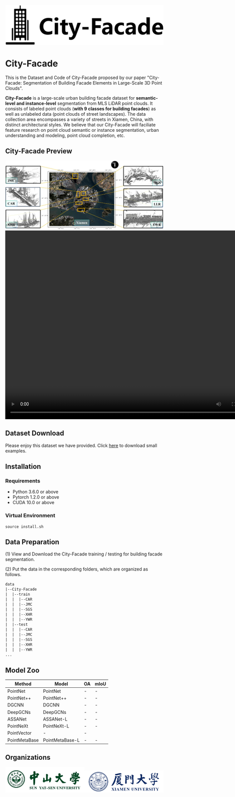 ![City-Facade-logo](https://github.com/Ting-Devin-Han/City-Facade/blob/main/logo/City-Facade.png)
# City-Facade 
This is the Dataset and Code of City-Facade proposed by our paper "City-Facade: Segmentation of Building Facade Elements in Large-Scale 3D Point Clouds".

<b>City-Facade</b> is a large-scale urban building facade dataset for <b>semantic-level and instance-level</b> segmentation from MLS LiDAR point clouds. It consists of labeled point clouds (<b>with 9 classes for building facades</b>) as well as unlabeled data (point clouds of street landscapes). The data collection area encompasses a variety of streets in Xiamen, China, with distinct architectural styles. We believe that our City-Facade will faciliate feature research on point cloud semantic or instance segmentation, urban understanding and modeling, point cloud completion, etc.

## City-Facade Preview

<img src="https://github.com/Ting-Devin-Han/City-Facade/blob/main/Pictures/Xiamen.png" alt="Xiamen">

<video src="https://github.com/Ting-Devin-Han/City-Facade/blob/main/demo/CAR.mp4" autoplay="true" width="800" height="600">
</video>

## Dataset Download

Please enjoy this dataset we have provided. Click [here](https://drive.google.com/drive/folders/1EX0Dq3_Xj8WcO4CdRxdbaCAVtM4IGS9g?usp=sharing) to download small examples.

## Installation

### Requirements
<ul>
<li>Python 3.6.0 or above</li>
<li>Pytorch 1.2.0 or above</li>
<li>CUDA 10.0 or above</li>
</ul>

### Virtual Environment
````
source install.sh
````

## Data Preparation
(1) View and Download the City-Facade training / testing for building facade segmentation.

(2) Put the data in the corresponding folders, which are organized as follows.
````
data
|--City-Facade
|  |--train
|  |  |--CAR
|  |  |--JMC
|  |  |--SGS
|  |  |--XHR
|  |  |--YWR
|  |--test
|  |  |--CAR
|  |  |--JMC
|  |  |--SGS
|  |  |--XHR
|  |  |--YWR
...
````
## Model Zoo

|Method|Model|OA|mIoU|
|-|-|-|-|
|PointNet|PointNet|-|-|
|PointNet++|PointNet++|-|-|
|DGCNN|DGCNN|-|-|
|DeepGCNs|DeepGCNs|-|-|
|ASSANet|ASSANet-L|-|-|
|PointNeXt|PointNeXt-L|-|-|
|PointVector|-|-|
|PointMetaBase|PointMetaBase-L|-|-|

## Organizations
<img src="https://github.com/Ting-Devin-Han/City-Facade/blob/main/logo/Sun%20Yat-sen%20University.png" alt="SYSU" width="50%" height="50%"><img src="https://github.com/Ting-Devin-Han/City-Facade/blob/main/logo/Xiamen%20University.png" alt="XMU" width="50%" height="50%">

